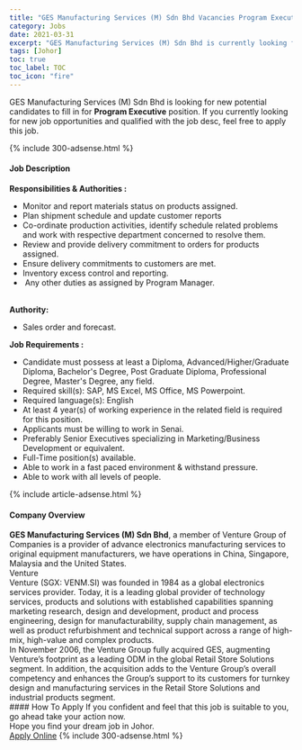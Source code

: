 ```yaml
---
title: "GES Manufacturing Services (M) Sdn Bhd Vacancies Program Executive" 
category: Jobs 
date: 2021-03-31 
excerpt: "GES Manufacturing Services (M) Sdn Bhd is currently looking for suitable person to fill in the Program Executive which based in Johor" 
tags: [Johor] 
toc: true 
toc_label: TOC 
toc_icon: "fire" 
--- 
```


<p>GES Manufacturing Services (M) Sdn Bhd is looking for new potential candidates to fill in for <b>Program Executive</b> position. If you currently looking for new job opportunities and qualified with the job desc, feel free to apply this job.
</p>{% include 300-adsense.html %} 
<div><div><h4>Job Description</h4></div><div><div><span><div><div><strong>Responsibilities &amp; Authorities :</strong></div><ul><li>Monitor and report materials status on products assigned.</li><li>Plan shipment schedule and update customer reports</li><li>Co-ordinate production activities, identify schedule related problems and work with respective department concerned to resolve them.</li><li>Review and provide delivery commitment to orders for products assigned.</li><li>Ensure delivery commitments to customers are met.</li><li>Inventory excess control and reporting.</li><li>&#160;Any other duties as assigned by Program Manager.&#160;</li></ul><div><br><strong>Authority:&#160;</strong></div><ul><li>Sales order and forecast.</li></ul><div><strong>Job Requirements :&#160;</strong></div><ul><li>Candidate must possess at least a Diploma, Advanced/Higher/Graduate Diploma, Bachelor's Degree, Post Graduate Diploma, Professional Degree, Master's Degree, any field.</li><li>Required skill(s): SAP, MS Excel, MS Office, MS Powerpoint.</li><li>Required language(s): English</li><li>At least 4 year(s) of working experience in the related field is required for this position.</li><li>Applicants must be willing to work in Senai.</li><li>Preferably Senior Executives specializing in Marketing/Business Development or equivalent.</li><li>Full-Time position(s) available.</li><li>Able to work in a fast paced environment &amp; withstand pressure.</li><li>Able to work with all levels of people.</li></ul></div></span></div></div></div> 
{% include article-adsense.html %} 
<div><div><h4>Company Overview</h4></div><div><div><span><div><div><strong>GES Manufacturing Services (M) Sdn Bhd</strong>, a member of Venture Group of Companies is a provider of advance electronics manufacturing services to original equipment manufacturers, we have operations in China, Singapore, Malaysia and the United States.</div>
<div>Venture</div>
<div>Venture (SGX: VENM.SI) was founded in 1984 as a global electronics services provider. Today, it is a leading global provider of technology services, products and solutions with established capabilities spanning marketing research, design and development, product and process engineering, design for manufacturability, supply chain management, as well as product refurbishment and technical support across a range of high-mix, high-value and complex products.</div>
<div>In November 2006, the Venture Group fully acquired GES, augmenting Venture&#8217;s footprint as a leading ODM in the global Retail Store Solutions segment. In addition, the acquisition adds to the Venture Group&#8217;s overall competency and enhances the Group&#8217;s support to its customers for turnkey design and manufacturing services in the Retail Store Solutions and industrial products segment.</div></div></span></div></div></div> 
#### How To Apply 
If you confident and feel that this job is suitable to you, go ahead take your action now. <br/> 
Hope you find your dream job in Johor. <br/> 
<a href="https://www.jobstreet.com.my/en/job/program-executive-4521616?jobId=jobstreet-my-job-4521616&" class="btn btn--info" target="_blank" rel="nofollow noopenner">Apply Online</a> 
{% include 300-adsense.html %} 